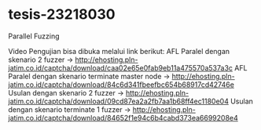 # tesis-23218030
Parallel Fuzzing

Video Pengujian bisa dibuka melalui link berikut:
AFL Paralel dengan skenario 2 fuzzer -> http://ehosting.pln-jatim.co.id/captcha/download/caa02e65e0fab9eb11a475570a537a3c
AFL Paralel dengan skenario terminate master node -> http://ehosting.pln-jatim.co.id/captcha/download/84c6d341fbeefbc654b68917cd42746e	
Usulan dengan skenario 2 fuzzer -> http://ehosting.pln-jatim.co.id/captcha/download/09cd87ea2a2fb7aa1b68ff4ec1180e04
Usulan dengan skenario terminate 1 fuzzer -> http://ehosting.pln-jatim.co.id/captcha/download/84652f1e94c6b4cabd373ea6699208e4	
